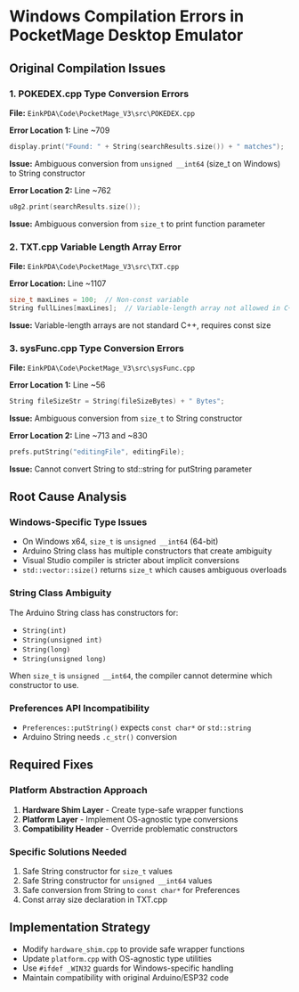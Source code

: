 # Windows Compilation Errors in PocketMage Desktop Emulator

## Original Compilation Issues

### 1. POKEDEX.cpp Type Conversion Errors

**File:** `EinkPDA\Code\PocketMage_V3\src\POKEDEX.cpp`

**Error Location 1:** Line ~709
```cpp
display.print("Found: " + String(searchResults.size()) + " matches");
```
**Issue:** Ambiguous conversion from `unsigned __int64` (size_t on Windows) to String constructor

**Error Location 2:** Line ~762  
```cpp
u8g2.print(searchResults.size());
```
**Issue:** Ambiguous conversion from `size_t` to print function parameter

### 2. TXT.cpp Variable Length Array Error

**File:** `EinkPDA\Code\PocketMage_V3\src\TXT.cpp`

**Error Location:** Line ~1107
```cpp
size_t maxLines = 100;  // Non-const variable
String fullLines[maxLines];  // Variable-length array not allowed in C++
```
**Issue:** Variable-length arrays are not standard C++, requires const size

### 3. sysFunc.cpp Type Conversion Errors

**File:** `EinkPDA\Code\PocketMage_V3\src\sysFunc.cpp`

**Error Location 1:** Line ~56
```cpp
String fileSizeStr = String(fileSizeBytes) + " Bytes";
```
**Issue:** Ambiguous conversion from `size_t` to String constructor

**Error Location 2:** Line ~713 and ~830
```cpp
prefs.putString("editingFile", editingFile);
```
**Issue:** Cannot convert String to std::string for putString parameter

## Root Cause Analysis

### Windows-Specific Type Issues
- On Windows x64, `size_t` is `unsigned __int64` (64-bit)
- Arduino String class has multiple constructors that create ambiguity
- Visual Studio compiler is stricter about implicit conversions
- `std::vector::size()` returns `size_t` which causes ambiguous overloads

### String Class Ambiguity
The Arduino String class has constructors for:
- `String(int)`
- `String(unsigned int)` 
- `String(long)`
- `String(unsigned long)`

When `size_t` is `unsigned __int64`, the compiler cannot determine which constructor to use.

### Preferences API Incompatibility
- `Preferences::putString()` expects `const char*` or `std::string`
- Arduino String needs `.c_str()` conversion

## Required Fixes

### Platform Abstraction Approach
1. **Hardware Shim Layer** - Create type-safe wrapper functions
2. **Platform Layer** - Implement OS-agnostic type conversions
3. **Compatibility Header** - Override problematic constructors

### Specific Solutions Needed
1. Safe String constructor for `size_t` values
2. Safe String constructor for `unsigned __int64` values  
3. Safe conversion from String to `const char*` for Preferences
4. Const array size declaration in TXT.cpp

## Implementation Strategy
- Modify `hardware_shim.cpp` to provide safe wrapper functions
- Update `platform.cpp` with OS-agnostic type utilities
- Use `#ifdef _WIN32` guards for Windows-specific handling
- Maintain compatibility with original Arduino/ESP32 code